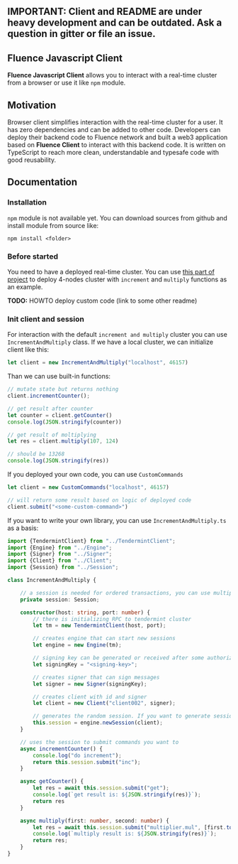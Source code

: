 ## IMPORTANT: Client and README are under heavy development and can be outdated. Ask a question in gitter or file an issue. 

## Fluence Javascript Client

**Fluence Javascript Client** allows you to interact with a real-time cluster from a browser or use it like `npm` module. 

## Motivation

Browser client simplifies interaction with the real-time cluster for a user. It has zero dependencies and can be added to other code.
Developers can deploy their backend code to Fluence network and built a web3 application based on **Fluence Client** to interact with this backend code.
It is written on TypeScript to reach more clean, understandable and typesafe code with good reusability.


## Documentation



### Installation

`npm` module is not available yet. You can download sources from github and install module from source like:

```
npm install <folder>
``` 

### Before started 

You need to have a deployed real-time cluster. 
You can use [this part of project](https://github.com/fluencelabs/fluence/tree/master/statemachine) to deploy 4-nodes cluster with `increment` and `multiply` functions as an example.

**TODO:** HOWTO deploy custom code (link to some other readme)

### Init client and session

For interaction with the default `increment and multiply` cluster you can use `IncrementAndMultiply` class. 
If we have a local cluster, we can initialize client like this:

```typescript
let client = new IncrementAndMultiply("localhost", 46157)
```

Than we can use built-in functions:

```typescript
// mutate state but returns nothing
client.incrementCounter();

// get result after counter
let counter = client.getCounter()
console.log(JSON.stringify(counter))

// get result of moltiplying
let res = client.multiply(107, 124)

// should be 13268
console.log(JSON.stringify(res))
```

If you deployed your own code, you can use `CustomCommands`

```typescript
let client = new CustomCommands("localhost", 46157)

// will return some result based on logic of deployed code
client.submit("<some-custom-command>")
```

If you want to write your own library, you can use `IncrementAndMultiply.ts` as a basis:

```typescript
import {TendermintClient} from "../TendermintClient";
import {Engine} from "../Engine";
import {Signer} from "../Signer";
import {Client} from "../Client";
import {Session} from "../Session";

class IncrementAndMultiply {

    // a session is needed for ordered transactions, you can use multiple sessions if needed
    private session: Session;

    constructor(host: string, port: number) {
        // there is initializing RPC to tendermint cluster
        let tm = new TendermintClient(host, port);

        // creates engine that can start new sessions
        let engine = new Engine(tm);

        // signing key can be generated or received after some authorize processes
        let signingKey = "<signing-key>";

        // creates signer that can sign messages
        let signer = new Signer(signingKey);

        // creates client with id and signer
        let client = new Client("client002", signer);

        // generates the random session. If you want to generate session on your own - use createSession(client, "some-id")
        this.session = engine.newSession(client);
    }

    // uses the session to submit commands you want to
    async incrementCounter() {
        console.log("do increment");
        return this.session.submit("inc");
    }

    async getCounter() {
        let res = await this.session.submit("get");
        console.log(`get result is: ${JSON.stringify(res)}`);
        return res
    }

    async multiply(first: number, second: number) {
        let res = await this.session.submit("multiplier.mul", [first.toString(), second.toString()]);
        console.log(`multiply result is: ${JSON.stringify(res)}`);
        return res;
    }
}
```
